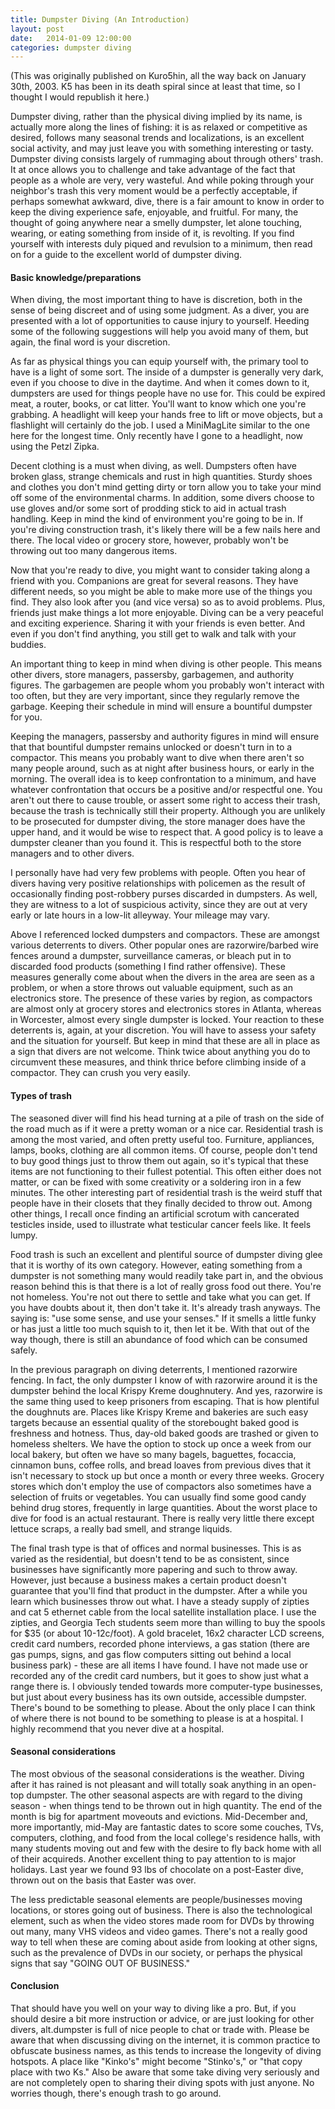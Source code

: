 ```yaml
---
title: Dumpster Diving (An Introduction)
layout: post
date:   2014-01-09 12:00:00
categories: dumpster diving
---
```


(This was originally published on Kuro5hin, all the way back on January 30th, 2003. K5 has been in its death spiral since at least that time, so I thought I would republish it here.)
	
Dumpster diving, rather than the physical diving implied by its name, is actually more along the lines of fishing: it is as relaxed or competitive as desired, follows many seasonal trends and localizations, is an excellent social activity, and may just leave you with something interesting or tasty. Dumpster diving consists largely of rummaging about through others' trash. It at once allows you to challenge and take advantage of the fact that people as a whole are very, very wasteful. And while poking through your neighbor's trash this very moment would be a perfectly acceptable, if perhaps somewhat awkward, dive, there is a fair amount to know in order to keep the diving experience safe, enjoyable, and fruitful. For many, the thought of going anywhere near a smelly dumpster, let alone touching, wearing, or eating something from inside of it, is revolting. If you find yourself with interests duly piqued and revulsion to a minimum, then read on for a guide to the excellent world of dumpster diving.

<h4>Basic knowledge/preparations</h4>

When diving, the most important thing to have is discretion, both in the sense of being discreet and of using some judgment. As a diver, you are presented with a lot of opportunities to cause injury to yourself. Heeding some of the following suggestions will help you avoid many of them, but again, the final word is your discretion.

As far as physical things you can equip yourself with, the primary tool to have is a light of some sort. The inside of a dumpster is generally very dark, even if you choose to dive in the daytime. And when it comes down to it, dumpsters are used for things people have no use for. This could be expired meat, a router, books, or cat litter. You'll want to know which one you're grabbing. A headlight will keep your hands free to lift or move objects, but a flashlight will certainly do the job. I used a MiniMagLite similar to the one here for the longest time. Only recently have I gone to a headlight, now using the Petzl Zipka.

Decent clothing is a must when diving, as well. Dumpsters often have broken glass, strange chemicals and rust in high quantities. Sturdy shoes and clothes you don't mind getting dirty or torn allow you to take your mind off some of the environmental charms. In addition, some divers choose to use gloves and/or some sort of prodding stick to aid in actual trash handling. Keep in mind the kind of environment you're going to be in. If you're diving construction trash, it's likely there will be a few nails here and there. The local video or grocery store, however, probably won't be throwing out too many dangerous items.

Now that you're ready to dive, you might want to consider taking along a friend with you. Companions are great for several reasons. They have different needs, so you might be able to make more use of the things you find. They also look after you (and vice versa) so as to avoid problems. Plus, friends just make things a lot more enjoyable. Diving can be a very peaceful and exciting experience. Sharing it with your friends is even better. And even if you don't find anything, you still get to walk and talk with your buddies.

An important thing to keep in mind when diving is other people. This means other divers, store managers, passersby, garbagemen, and authority figures. The garbagemen are people whom you probably won't interact with too often, but they are very important, since they regularly remove the garbage. Keeping their schedule in mind will ensure a bountiful dumpster for you.

Keeping the managers, passersby and authority figures in mind will ensure that that bountiful dumpster remains unlocked or doesn't turn in to a compactor. This means you probably want to dive when there aren't so many people around, such as at night after business hours, or early in the morning. The overall idea is to keep confrontation to a minimum, and have whatever confrontation that occurs be a positive and/or respectful one. You aren't out there to cause trouble, or assert some right to access their trash, because the trash is technically still their property. Although you are unlikely to be prosecuted for dumpster diving, the store manager does have the upper hand, and it would be wise to respect that. A good policy is to leave a dumpster cleaner than you found it. This is respectful both to the store managers and to other divers.

I personally have had very few problems with people. Often you hear of divers having very positive relationships with policemen as the result of occasionally finding post-robbery purses discarded in dumpsters. As well, they are witness to a lot of suspicious activity, since they are out at very early or late hours in a low-lit alleyway. Your mileage may vary.

Above I referenced locked dumpsters and compactors. These are amongst various deterrents to divers. Other popular ones are razorwire/barbed wire fences around a dumpster, surveillance cameras, or bleach put in to discarded food products (something I find rather offensive). These measures generally come about when the divers in the area are seen as a problem, or when a store throws out valuable equipment, such as an electronics store. The presence of these varies by region, as compactors are almost only at grocery stores and electronics stores in Atlanta, whereas in Worcester, almost every single dumpster is locked. Your reaction to these deterrents is, again, at your discretion. You will have to assess your safety and the situation for yourself. But keep in mind that these are all in place as a sign that divers are not welcome. Think twice about anything you do to circumvent these measures, and think thrice before climbing inside of a compactor. They can crush you very easily.

<h4>Types of trash</h4>

The seasoned diver will find his head turning at a pile of trash on the side of the road much as if it were a pretty woman or a nice car. Residential trash is among the most varied, and often pretty useful too. Furniture, appliances, lamps, books, clothing are all common items. Of course, people don't tend to buy good things just to throw them out again, so it's typical that these items are not functioning to their fullest potential. This often either does not matter, or can be fixed with some creativity or a soldering iron in a few minutes. The other interesting part of residential trash is the weird stuff that people have in their closets that they finally decided to throw out. Among other things, I recall once finding an artificial scrotum with cancerated testicles inside, used to illustrate what testicular cancer feels like. It feels lumpy.

Food trash is such an excellent and plentiful source of dumpster diving glee that it is worthy of its own category. However, eating something from a dumpster is not something many would readily take part in, and the obvious reason behind this is that there is a lot of really gross food out there. You're not homeless. You're not out there to settle and take what you can get. If you have doubts about it, then don't take it. It's already trash anyways. The saying is: "use some sense, and use your senses." If it smells a little funky or has just a little too much squish to it, then let it be. With that out of the way though, there is still an abundance of food which can be consumed safely.

In the previous paragraph on diving deterrents, I mentioned razorwire fencing. In fact, the only dumpster I know of with razorwire around it is the dumpster behind the local Krispy Kreme doughnutery. And yes, razorwire is the same thing used to keep prisoners from escaping. That is how plentiful the doughnuts are. Places like Krispy Kreme and bakeries are such easy targets because an essential quality of the storebought baked good is freshness and hotness. Thus, day-old baked goods are trashed or given to homeless shelters. We have the option to stock up once a week from our local bakery, but often we have so many bagels, baguettes, focaccia, cinnamon buns, coffee rolls, and bread loaves from previous dives that it isn't necessary to stock up but once a month or every three weeks. Grocery stores which don't employ the use of compactors also sometimes have a selection of fruits or vegetables. You can usually find some good candy behind drug stores, frequently in large quantities. About the worst place to dive for food is an actual restaurant. There is really very little there except lettuce scraps, a really bad smell, and strange liquids.

The final trash type is that of offices and normal businesses. This is as varied as the residential, but doesn't tend to be as consistent, since businesses have significantly more papering and such to throw away. However, just because a business makes a certain product doesn't guarantee that you'll find that product in the dumpster. After a while you learn which businesses throw out what. I have a steady supply of zipties and cat 5 ethernet cable from the local satellite installation place. I use the zipties, and Georgia Tech students seem more than willing to buy the spools for $35 (or about 10-12c/foot). A gold bracelet, 16x2 character LCD screens, credit card numbers, recorded phone interviews, a gas station (there are gas pumps, signs, and gas flow computers sitting out behind a local business park) - these are all items I have found. I have not made use or recorded any of the credit card numbers, but it goes to show just what a range there is. I obviously tended towards more computer-type businesses, but just about every business has its own outside, accessible dumpster. There's bound to be something to please. About the only place I can think of where there is not bound to be something to please is at a hospital. I highly recommend that you never dive at a hospital.

<h4>Seasonal considerations</h4>

The most obvious of the seasonal considerations is the weather. Diving after it has rained is not pleasant and will totally soak anything in an open-top dumpster. The other seasonal aspects are with regard to the diving season - when things tend to be thrown out in high quantity. The end of the month is big for apartment moveouts and evictions. Mid-December and, more importantly, mid-May are fantastic dates to score some couches, TVs, computers, clothing, and food from the local college's residence halls, with many students moving out and few with the desire to fly back home with all of their acquireds. Another excellent thing to pay attention to is major holidays. Last year we found 93 lbs of chocolate on a post-Easter dive, thrown out on the basis that Easter was over.

The less predictable seasonal elements are people/businesses moving locations, or stores going out of business. There is also the technological element, such as when the video stores made room for DVDs by throwing out many, many VHS videos and video games. There's not a really good way to tell when these are coming about aside from looking at other signs, such as the prevalence of DVDs in our society, or perhaps the physical signs that say "GOING OUT OF BUSINESS."

<h4>Conclusion</h4>

That should have you well on your way to diving like a pro. But, if you should desire a bit more instruction or advice, or are just looking for other divers, alt.dumpster is full of nice people to chat or trade with. Please be aware that when discussing diving on the internet, it is common practice to obfuscate business names, as this tends to increase the longevity of diving hotspots. A place like "Kinko's" might become "Stinko's," or "that copy place with two Ks." Also be aware that some take diving very seriously and are not completely open to sharing their diving spots with just anyone. No worries though, there's enough trash to go around.
